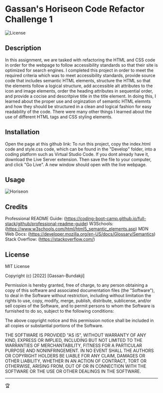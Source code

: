 # Gassan's Horiseon Code Refactor Challenge 1

![License](https://img.shields.io/badge/license-MIT-blue.svg)

## Description

In this assignment, we are tasked with refactoring the  HTML and CSS code in order for the webpage to follow accessibility standards so that their site is optimized for search engines. I completed this project in order to meet the required criteria which was to meet accessibility standards, provide source code that includes semantic HTML elements, structure the HTML so that the elements follow a logical structure, add accessible alt attributes to the icon and image elements, order the heading attributes in sequential order, and provide a cocise and descritpive title in the title element. In doing this, I learned about the proper use and orginzation of semantic HTML elemnts and how they should be structured in a clean and logical fashion for easy readability of the code. There were many other things I learned about the use of different HTML tags and CSS styling elements. 

## Installation

Open the page at this github link: To run this project, copy the index.html code and style.css code, which can be found in the "Develop" folder, into a coding platform such as Virtual Studio Code. If you dont already have it, download the Live Server extension. Then save the file to your computer, and click "Go Live". A new window should open with the live webpage.

## Usage
![Horiseon](https://user-images.githubusercontent.com/108097509/178158688-3d7219ed-147e-4d28-b729-3ca6b7f86bb4.png)

## Credits

Professional README Guide: (https://coding-boot-camp.github.io/full-stack/github/professional-readme-guide)
W3Schools: (https://www.w3schools.com/html/html5_semantic_elements.asp)
MDN Web Docs: (https://developer.mozilla.org/en-US/docs/Glossary/Semantics)
Stack Overflow: (https://stackoverflow.com/)

## License

MIT License

Copyright (c) [2022] [Gassan-Bundakji]

Permission is hereby granted, free of charge, to any person obtaining a copy
of this software and associated documentation files (the "Software"), to deal
in the Software without restriction, including without limitation the rights
to use, copy, modify, merge, publish, distribute, sublicense, and/or sell
copies of the Software, and to permit persons to whom the Software is
furnished to do so, subject to the following conditions:

The above copyright notice and this permission notice shall be included in all
copies or substantial portions of the Software.

THE SOFTWARE IS PROVIDED "AS IS", WITHOUT WARRANTY OF ANY KIND, EXPRESS OR
IMPLIED, INCLUDING BUT NOT LIMITED TO THE WARRANTIES OF MERCHANTABILITY,
FITNESS FOR A PARTICULAR PURPOSE AND NONINFRINGEMENT. IN NO EVENT SHALL THE
AUTHORS OR COPYRIGHT HOLDERS BE LIABLE FOR ANY CLAIM, DAMAGES OR OTHER
LIABILITY, WHETHER IN AN ACTION OF CONTRACT, TORT OR OTHERWISE, ARISING FROM,
OUT OF OR IN CONNECTION WITH THE SOFTWARE OR THE USE OR OTHER DEALINGS IN THE
SOFTWARE.

---

🏆
